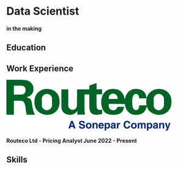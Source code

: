 # Data Scientist

#### in the making

## Education

## Work Experience

![Routeco](assets/routeco_logo.png)

**Routeco Ltd - Pricing Analyst June 2022 - Present**

## Skills

